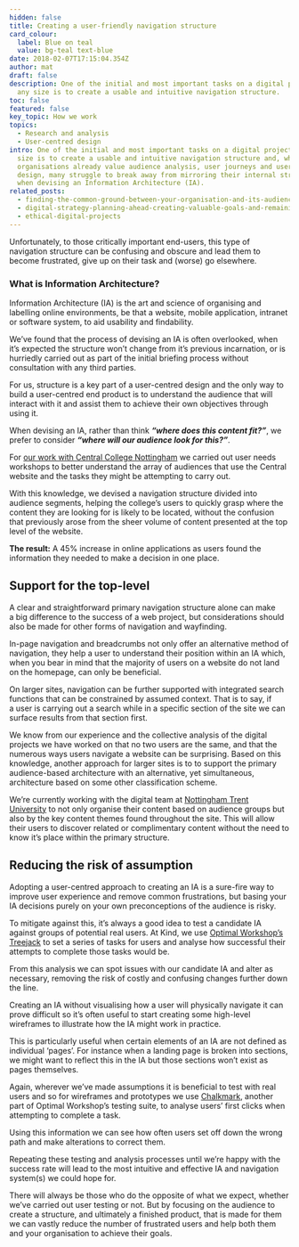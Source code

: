 ```yaml
---
hidden: false
title: Creating a user-friendly navigation structure
card_colour:
  label: Blue on teal
  value: bg-teal text-blue
date: 2018-02-07T17:15:04.354Z
author: mat
draft: false
description: One of the initial and most important tasks on a digital project of
  any size is to create a usable and intuitive navigation structure.
toc: false
featured: false
key_topic: How we work
topics:
  - Research and analysis
  - User-centred design
intro: One of the initial and most important tasks on a digital project of any
  size is to create a usable and intuitive navigation structure and, while most
  organisations already value audience analysis, user journeys and user-centred
  design, many struggle to break away from mirroring their internal structures
  when devising an Information Architecture (IA).
related_posts:
  - finding-the-common-ground-between-your-organisation-and-its-audience
  - digital-strategy-planning-ahead-creating-valuable-goals-and-remaining-flexible
  - ethical-digital-projects
---
```

Unfortunately, to those critically important end-users, this type of navigation structure can be confusing and obscure and lead them to become frustrated, give up on their task and (worse) go elsewhere.

### What is Information Architecture?

Information Architecture (IA) is the art and science of organising and labelling online environments, be that a website, mobile application, intranet or software system, to aid usability and findability.

We’ve found that the process of devising an IA is often overlooked, when it’s expected the structure won’t change from it’s previous incarnation, or is hurriedly carried out as part of the initial briefing process without consultation with any third parties.

For us, structure is a key part of a user-centred design and the only way to build a user-centred end product is to understand the audience that will interact with it and assist them to achieve their own objectives through using it.

When devising an IA, rather than think ***​“where does this content fit?”***, we prefer to consider ***​“where will our audience look for this?”***.

For [our work with Central College Nottingham](https://madebykind.com/case-studies/central-college-nottingham) we carried out user needs workshops to better understand the array of audiences that use the Central website and the tasks they might be attempting to carry out.

With this knowledge, we devised a navigation structure divided into audience segments, helping the college’s users to quickly grasp where the content they are looking for is likely to be located, without the confusion that previously arose from the sheer volume of content presented at the top level of the website.

**The result:** A 45% increase in online applications as users found the information they needed to make a decision in one place.

## Support for the top-level

A clear and straightforward primary navigation structure alone can make a big difference to the success of a web project, but considerations should also be made for other forms of navigation and wayfinding.

In-page navigation and breadcrumbs not only offer an alternative method of navigation, they help a user to understand their position within an IA which, when you bear in mind that the majority of users on a website do not land on the homepage, can only be beneficial.

On larger sites, navigation can be further supported with integrated search functions that can be constrained by assumed context. That is to say, if a user is carrying out a search while in a specific section of the site we can surface results from that section first.

We know from our experience and the collective analysis of the digital projects we have worked on that no two users are the same, and that the numerous ways users navigate a website can be surprising. Based on this knowledge, another approach for larger sites is to to support the primary audience-based architecture with an alternative, yet simultaneous, architecture based on some other classification scheme.

We’re currently working with the digital team at [Nottingham Trent University](http://ntu.ac.uk/) to not only organise their content based on audience groups but also by the key content themes found throughout the site. This will allow their users to discover related or complimentary content without the need to know it’s place within the primary structure.

## Reducing the risk of assumption

Adopting a user-centred approach to creating an IA is a sure-fire way to improve user experience and remove common frustrations, but basing your IA decisions purely on your own preconceptions of the audience is risky.

To mitigate against this, it’s always a good idea to test a candidate IA against groups of potential real users. At Kind, we use [Optimal Workshop’s Treejack](https://www.optimalworkshop.com/treejack) to set a series of tasks for users and analyse how successful their attempts to complete those tasks would be.

From this analysis we can spot issues with our candidate IA and alter as necessary, removing the risk of costly and confusing changes further down the line.

Creating an IA without visualising how a user will physically navigate it can prove difficult so it’s often useful to start creating some high-level wireframes to illustrate how the IA might work in practice.

This is particularly useful when certain elements of an IA are not defined as individual ​‘pages’. For instance when a landing page is broken into sections, we might want to reflect this in the IA but those sections won’t exist as pages themselves.

Again, wherever we’ve made assumptions it is beneficial to test with real users and so for wireframes and prototypes we use [Chalkmark](https://www.optimalworkshop.com/chalkmark), another part of Optimal Workshop’s testing suite, to analyse users’ first clicks when attempting to complete a task.

Using this information we can see how often users set off down the wrong path and make alterations to correct them.

Repeating these testing and analysis processes until we’re happy with the success rate will lead to the most intuitive and effective IA and navigation system(s) we could hope for.

There will always be those who do the opposite of what we expect, whether we’ve carried out user testing or not. But by focusing on the audience to create a structure, and ultimately a finished product, that is made for them we can vastly reduce the number of frustrated users and help both them and your organisation to achieve their goals.